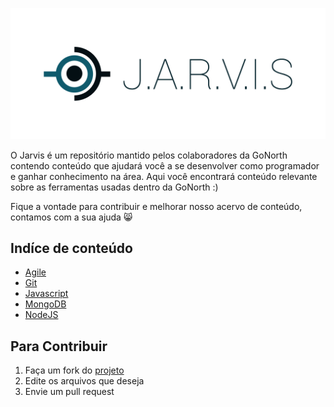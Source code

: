 ![](_covers/cover-main.png)

O Jarvis é um repositório mantido pelos colaboradores da GoNorth contendo conteúdo que ajudará você a se desenvolver como programador e ganhar conhecimento na área. Aqui você encontrará conteúdo relevante sobre as ferramentas usadas dentro da GoNorth :)

Fique a vontade para contribuir e melhorar nosso acervo de conteúdo, contamos com a sua ajuda :smile_cat:

## Indíce de conteúdo

- [Agile](agile/README.md)
- [Git](git/README.md)
- [Javascript](javascript/README.md)
- [MongoDB](mongodb/README.md)
- [NodeJS](nodejs/README.md)

## Para Contribuir

1. Faça um fork do [projeto](github.com/gonorth/jarvis)
1. Edite os arquivos que deseja
1. Envie um pull request
